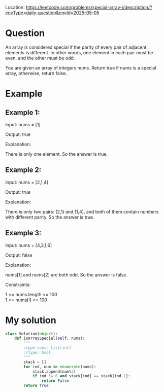 Location: https://leetcode.com/problems/special-array-i/description/?envType=daily-question&envId=2025-05-05
# Question
An array is considered special if the parity of every pair of adjacent elements is different. In other words, one element in each pair must be even, and the other must be odd.

You are given an array of integers nums. Return true if nums is a special array, otherwise, return false.

 
# Example

## Example 1:

Input: nums = [1]

Output: true

Explanation:

There is only one element. So the answer is true.

## Example 2:

Input: nums = [2,1,4]

Output: true

Explanation:

There is only two pairs: (2,1) and (1,4), and both of them contain numbers with different parity. So the answer is true.

## Example 3:

Input: nums = [4,3,1,6]

Output: false

Explanation:

nums[1] and nums[2] are both odd. So the answer is false.
 

Constraints:

1 <= nums.length <= 100\
1 <= nums[i] <= 100
 

# My solution 
```python
class Solution(object):
    def isArraySpecial(self, nums):
        """
        :type nums: List[int]
        :rtype: bool
        """
        stack = []
        for ind, num in enumerate(nums):
            stack.append(num%2)
            if ind != 0 and stack[ind] == stack[ind-1]:
                return False
        return True    
```
